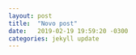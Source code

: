 ```yaml
---
layout: post
title:  "Novo post"
date:   2019-02-19 19:59:20 -0300
categories: jekyll update
---
```


